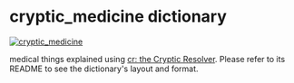 # cryptic_medicine dictionary

[![cryptic_medicine](https://github.com/cryptic-resolver/cryptic_medicine/workflows/Test-Dict/badge.svg)](https://github.com/cryptic-resolver/cryptic_medicine/actions/workflows/test.yml)

medical things explained using [cr: the Cryptic Resolver](https://github.com/cryptic-resolver/cr.rb). Please refer to its README to see the dictionary's layout and format.

<br>
